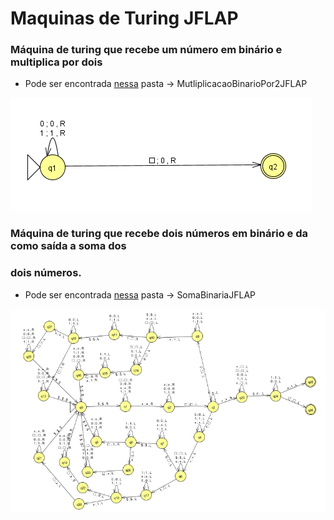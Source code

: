 # Maquinas de Turing JFLAP

### Máquina de turing que recebe um número em binário e multiplica por dois
- Pode ser encontrada <a href= "https://github.com/Dionmax/MeusTrabalhos-UNIVALI-6p.CC/tree/master/AutomatosJFLAP/MutliplicacaoBinarioPor2JFLAP">nessa</a> pasta -> MutliplicacaoBinarioPor2JFLAP

<img src="ReadMe.IMG/MultiplicaBinarioPor2.png" alt="Multiplica Binario Por 2" >

###  Máquina de turing que recebe dois números em binário e da como saída a soma dos
###  dois números.
- Pode ser encontrada <a href= "https://github.com/Dionmax/MeusTrabalhos-UNIVALI-6p.CC/tree/master/AutomatosJFLAP/SomaBinariaJFLAP">nessa</a> pasta -> SomaBinariaJFLAP

<img src="ReadMe.IMG/SomadorBinarioJFLAP.png" alt="Somador Binario JFLAP" >
